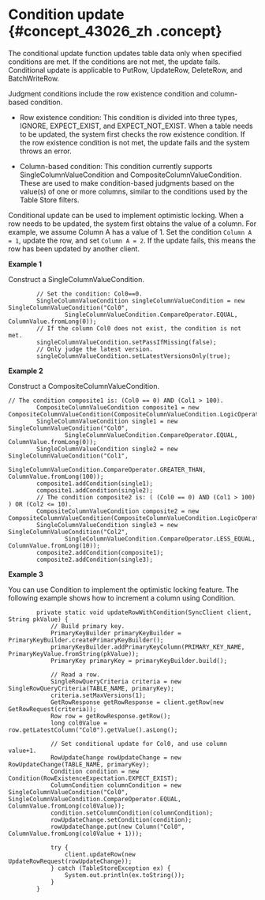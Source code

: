 # Condition update {#concept_43026_zh .concept}

The conditional update function updates table data only when specified conditions are met. If the conditions are not met, the update fails. Conditional update is applicable to PutRow, UpdateRow, DeleteRow, and BatchWriteRow.

Judgment conditions include the row existence condition and column-based condition.

-   Row existence condition: This condition is divided into three types, IGNORE, EXPECT\_EXIST, and EXPECT\_NOT\_EXIST. When a table needs to be updated, the system first checks the row existence condition. If the row existence condition is not met, the update fails and the system throws an error.

-   Column-based condition: This condition currently supports SingleColumnValueCondition and CompositeColumnValueCondition. These are used to make condition-based judgments based on the value\(s\) of one or more columns, similar to the conditions used by the Table Store filters.


Conditional update can be used to implement optimistic locking. When a row needs to be updated, the system first obtains the value of a column. For example, we assume Column A has a value of 1. Set the condition `Column A = 1`, update the row, and set `Column A = 2`. If the update fails, this means the row has been updated by another client.

**Example 1**

Construct a SingleColumnValueCondition.

```language-java
		// Set the condition: Col0==0.
        SingleColumnValueCondition singleColumnValueCondition = new SingleColumnValueCondition("Col0",
                SingleColumnValueCondition.CompareOperator.EQUAL, ColumnValue.fromLong(0));
        // If the column Col0 does not exist, the condition is not met.
        singleColumnValueCondition.setPassIfMissing(false);
        // Only judge the latest version.
        singleColumnValueCondition.setLatestVersionsOnly(true);

```

**Example 2**

Construct a CompositeColumnValueCondition.

```
// The condition composite1 is: (Col0 == 0) AND (Col1 > 100).
        CompositeColumnValueCondition composite1 = new CompositeColumnValueCondition(CompositeColumnValueCondition.LogicOperator.AND);
        SingleColumnValueCondition single1 = new SingleColumnValueCondition("Col0",
                SingleColumnValueCondition.CompareOperator.EQUAL, ColumnValue.fromLong(0));
        SingleColumnValueCondition single2 = new SingleColumnValueCondition("Col1",
                SingleColumnValueCondition.CompareOperator.GREATER_THAN, ColumnValue.fromLong(100));
        composite1.addCondition(single1);
        composite1.addCondition(single2);
        // The condition composite2 is: ( (Col0 == 0) AND (Col1 > 100) ) OR (Col2 <= 10).
        CompositeColumnValueCondition composite2 = new CompositeColumnValueCondition(CompositeColumnValueCondition.LogicOperator.OR);
        SingleColumnValueCondition single3 = new SingleColumnValueCondition("Col2",
                SingleColumnValueCondition.CompareOperator.LESS_EQUAL, ColumnValue.fromLong(10));
        composite2.addCondition(composite1);
        composite2.addCondition(single3);
```

**Example 3**

You can use Condition to implement the optimistic locking feature. The following example shows how to increment a column using Condition.

```language-java
        private static void updateRowWithCondition(SyncClient client, String pkValue) {
            // Build primary key.
            PrimaryKeyBuilder primaryKeyBuilder = PrimaryKeyBuilder.createPrimaryKeyBuilder();
            primaryKeyBuilder.addPrimaryKeyColumn(PRIMARY_KEY_NAME, PrimaryKeyValue.fromString(pkValue));
            PrimaryKey primaryKey = primaryKeyBuilder.build();
    
            // Read a row.
            SingleRowQueryCriteria criteria = new SingleRowQueryCriteria(TABLE_NAME, primaryKey);
            criteria.setMaxVersions(1);
            GetRowResponse getRowResponse = client.getRow(new GetRowRequest(criteria));
            Row row = getRowResponse.getRow();
            long col0Value = row.getLatestColumn("Col0").getValue().asLong();
    
            // Set conditional update for Col0, and use column value+1.
            RowUpdateChange rowUpdateChange = new RowUpdateChange(TABLE_NAME, primaryKey);
            Condition condition = new Condition(RowExistenceExpectation.EXPECT_EXIST);
            ColumnCondition columnCondition = new SingleColumnValueCondition("Col0", SingleColumnValueCondition.CompareOperator.EQUAL, ColumnValue.fromLong(col0Value));
            condition.setColumnCondition(columnCondition);
            rowUpdateChange.setCondition(condition);
            rowUpdateChange.put(new Column("Col0", ColumnValue.fromLong(col0Value + 1)));
    
            try {
                client.updateRow(new UpdateRowRequest(rowUpdateChange));
            } catch (TableStoreException ex) {
                System.out.println(ex.toString());
            }
        }

```

